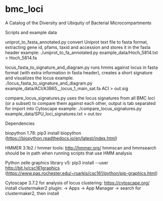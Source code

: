 # bmc_loci
A Catalog of the Diversity and Ubiquity of Bacterial Microcompartments

Scripts and example data

uniprot_to_fasta_annotated.py
convert Uniprot text file to fasta format, extracting gene id, pfams, taxid and accession and stores it in the fasta header
example:
./uniprot_to_fa_annotated.py example_data/Hoch_5814.txt > Hoch_5814.fa

locus_fasta_to_signature_and_diagram.py
runs hmms against locus in fasta format (with extra information in fasta header), creates a short signature and visualizes the locus
example:
./locus_fasta_to_signature_and_diagram.py example_data/ACI/A3B65__locus_1_main_sat.fa ACI > out.sig

compare_locus_signatures.py
uses the locus signatures from all BMC loci (or a subset) to compare them against each other, output is tab separated for import into Cytoscape
example:
./compare_locus_signatures.py example_data/SPU_loci_signatures.txt > out.tsv


Dependencies

biopython 1.78:
pip3 install biopython
(https://biopython.readthedocs.io/en/latest/index.html)

HMMER 3.1b2 / hmmer tools:
http://hmmer.org/
hmmscan and hmmsearch should be in path when running scripts that use HMM analysis 

Python zelle graphics library v5:
pip3 install --user http://bit.ly/csc161graphics
(https://www.pas.rochester.edu/~rsarkis/csc161/python/pip-graphics.html)

Cytoscape 3.7.2 for analysis of locus clustering:
https://cytoscape.org/
install clustermaker2 plugin:
-> Apps -> App Manager -> search for clustermaker2, then install
